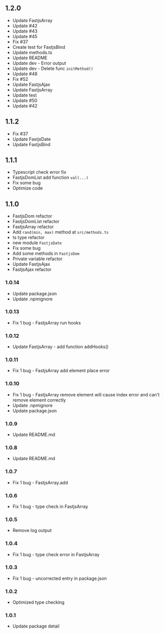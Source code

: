 ## 1.2.0

* Update FastjsArray
* Update #42
* Update #43
* Update #45
* Fix #37
* Create test for FastjsBind
* Update methods.ts
* Update README
* Update dev - Error output
* Update dev - Delete func `initMethod()`
* Update #48
* Fix #52
* Update FastjsAjax
* Update FastjsArray
* Update test
* Update #50
* Update #42

## 1.1.2

* Fix #37
* Update FastjsDate
* Update FastjsBind

## 1.1.1

* Typescript check error fix
* FastjsDomList add function `val(...)`
* Fix some bug
* Optimize code

## 1.1.0

* FastjsDom refactor
* FastjsDomList refactor
* FastjsArray refactor
* Add `rand(min, max)` method at `src/methods.ts`
* ts type refactor
* new module `FastjsDate`
* Fix some bug
* Add some methods in `FastjsDom`
* Private variable refactor
* Update FastjsAjax
* FastjsAjax refactor

### 1.0.14

* Update package.json
* Update .npmignore

### 1.0.13

* Fix 1 bug - FastjsArray run hooks

### 1.0.12

* Update FastjsArray - add function addHooks()

### 1.0.11

* Fix 1 bug - FastjsArray add element place error

### 1.0.10

* Fix 1 bug - FastjsArray remove element will cause index error and can't remove element correctly
* Update .npmignore
* Update package.json

### 1.0.9

* Update README.md

### 1.0.8

* Update README.md

### 1.0.7

* Fix 1 bug - FastjsArray.add

### 1.0.6

* Fix 1 bug - type check in FastjsArray

### 1.0.5

* Remove log output

### 1.0.4

* Fix 1 bug - type check error in FastjsArray

### 1.0.3

* Fix 1 bug - uncorrected entry in package.json

### 1.0.2

* Optimized type checking

### 1.0.1

* Update package detail